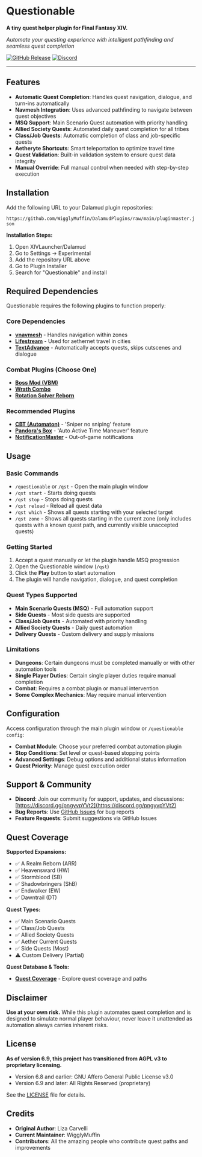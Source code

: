 # Questionable

**A tiny quest helper plugin for Final Fantasy XIV.**

*Automate your questing experience with intelligent pathfinding and seamless quest completion*

[![GitHub Release](https://img.shields.io/github/v/release/WigglyMuffin/Questionable?style=for-the-badge&logo=github&color=brightgreen)](https://github.com/WigglyMuffin/Questionable/releases)
[![Discord](https://img.shields.io/badge/Discord-Join%20Server-5865F2?style=for-the-badge&logo=discord&logoColor=white)](https://discord.gg/pngyvpYVt2)

---

## Features

- **Automatic Quest Completion**: Handles quest navigation, dialogue, and turn-ins automatically
- **Navmesh Integration**: Uses advanced pathfinding to navigate between quest objectives
- **MSQ Support**: Main Scenario Quest automation with priority handling
- **Allied Society Quests**: Automated daily quest completion for all tribes
- **Class/Job Quests**: Automatic completion of class and job-specific quests
- **Aetheryte Shortcuts**: Smart teleportation to optimize travel time
- **Quest Validation**: Built-in validation system to ensure quest data integrity
- **Manual Override**: Full manual control when needed with step-by-step execution

## Installation

Add the following URL to your Dalamud plugin repositories: 

`https://github.com/WigglyMuffin/DalamudPlugins/raw/main/pluginmaster.json`

**Installation Steps:**
1. Open XIVLauncher/Dalamud
2. Go to Settings → Experimental
3. Add the repository URL above
4. Go to Plugin Installer
5. Search for "Questionable" and install

## Required Dependencies

Questionable requires the following plugins to function properly:

### Core Dependencies
- **[vnavmesh](https://github.com/awgil/ffxiv_navmesh/)** - Handles navigation within zones
- **[Lifestream](https://github.com/NightmareXIV/Lifestream)** - Used for aethernet travel in cities
- **[TextAdvance](https://github.com/NightmareXIV/TextAdvance)** - Automatically accepts quests, skips cutscenes and dialogue

### Combat Plugins (Choose One)
- **[Boss Mod (VBM)](https://github.com/awgil/ffxiv_bossmod)**
- **[Wrath Combo](https://github.com/PunishXIV/WrathCombo)**
- **[Rotation Solver Reborn](https://github.com/FFXIV-CombatReborn/RotationSolverReborn)**

### Recommended Plugins
- **[CBT (Automaton)](https://github.com/Jaksuhn/Automaton)** - 'Sniper no sniping' feature
- **[Pandora's Box](https://github.com/PunishXIV/PandorasBox)** - 'Auto Active Time Maneuver' feature
- **[NotificationMaster](https://github.com/NightmareXIV/NotificationMaster)** - Out-of-game notifications

## Usage

### Basic Commands
- `/questionable` or `/qst` - Open the main plugin window
- `/qst start` - Starts doing quests
- `/qst stop` - Stops doing quests
- `/qst reload` - Reload all quest data
- `/qst which` - Shows all quests starting with your selected target
- `/qst zone` - Shows all quests starting in the current zone (only includes quests with a known quest path, and currently visible unaccepted quests)

### Getting Started
1. Accept a quest manually or let the plugin handle MSQ progression
2. Open the Questionable window (`/qst`)
3. Click the **Play** button to start automation
4. The plugin will handle navigation, dialogue, and quest completion

### Quest Types Supported
- **Main Scenario Quests (MSQ)** - Full automation support
- **Side Quests** - Most side quests are supported
- **Class/Job Quests** - Automated with priority handling
- **Allied Society Quests** - Daily quest automation
- **Delivery Quests** - Custom delivery and supply missions

### Limitations
- **Dungeons**: Certain dungeons must be completed manually or with other automation tools
- **Single Player Duties**: Certain single player duties require manual completion
- **Combat**: Requires a combat plugin or manual intervention
- **Some Complex Mechanics**: May require manual intervention

## Configuration

Access configuration through the main plugin window or `/questionable config`:

- **Combat Module**: Choose your preferred combat automation plugin
- **Stop Conditions**: Set level or quest-based stopping points  
- **Advanced Settings**: Debug options and additional status information
- **Quest Priority**: Manage quest execution order

## Support & Community

- **Discord**: Join our community for support, updates, and discussions: [https://discord.gg/pngyvpYVt2](https://discord.gg/pngyvpYVt2)
- **Bug Reports**: Use [GitHub Issues](https://github.com/WigglyMuffin/Questionable/issues) for bug reports
- **Feature Requests**: Submit suggestions via GitHub Issues

## Quest Coverage

**Supported Expansions:**
- ✅ A Realm Reborn (ARR)
- ✅ Heavensward (HW) 
- ✅ Stormblood (SB)
- ✅ Shadowbringers (ShB)
- ✅ Endwalker (EW)
- ✅ Dawntrail (DT)

**Quest Types:**
- ✅ Main Scenario Quests
- ✅ Class/Job Quests
- ✅ Allied Society Quests  
- ✅ Aether Current Quests
- ✅ Side Quests (Most)
- ⚠️ Custom Delivery (Partial)

**Quest Database & Tools:**
- **[Quest Coverage](https://wigglymuffin.github.io/FFXIV-Tools/)** - Explore quest coverage and paths

## Disclaimer

**Use at your own risk.** While this plugin automates quest completion and is designed to simulate normal player behaviour, never leave it unattended as automation always carries inherent risks.

## License

**As of version 6.9, this project has transitioned from AGPL v3 to proprietary licensing.**
- Version 6.8 and earlier: GNU Affero General Public License v3.0
- Version 6.9 and later: All Rights Reserved (proprietary)

See the [LICENSE](LICENSE) file for details.

## Credits

- **Original Author**: Liza Carvelli
- **Current Maintainer**: WigglyMuffin  
- **Contributors**: All the amazing people who contribute quest paths and improvements
